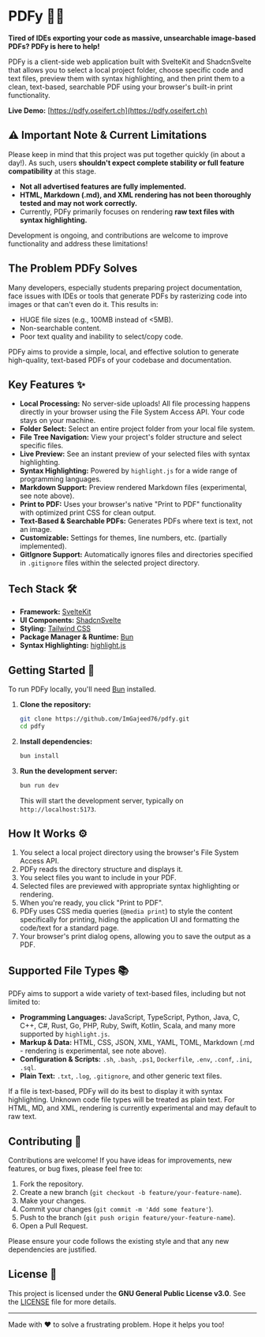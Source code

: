 # PDFy 📄✨

**Tired of IDEs exporting your code as massive, unsearchable image-based PDFs? PDFy is here to help!**

PDFy is a client-side web application built with SvelteKit and ShadcnSvelte that allows you to select a local project
folder, choose specific code and text files, preview them with syntax highlighting, and then print them to a clean,
text-based, searchable PDF using your browser's built-in print functionality.

**Live Demo:** [https://pdfy.oseifert.ch](https://pdfy.oseifert.ch)

## ⚠️ Important Note & Current Limitations

Please keep in mind that this project was put together quickly (in about a day!). As such, users **shouldn't expect
complete stability or full feature compatibility** at this stage.

*   **Not all advertised features are fully implemented.**
*   **HTML, Markdown (.md), and XML rendering has not been thoroughly tested and may not work correctly.**
*   Currently, PDFy primarily focuses on rendering **raw text files with syntax highlighting.**

Development is ongoing, and contributions are welcome to improve functionality and address these limitations!

## The Problem PDFy Solves

Many developers, especially students preparing project documentation, face issues with IDEs or tools that generate PDFs
by rasterizing code into images or that can't even do it. This results in:

*   HUGE file sizes (e.g., 100MB instead of <5MB).
*   Non-searchable content.
*   Poor text quality and inability to select/copy code.

PDFy aims to provide a simple, local, and effective solution to generate high-quality, text-based PDFs of your codebase
and documentation.

## Key Features ✨

*   **Local Processing:** No server-side uploads! All file processing happens directly in your browser using the File
    System Access API. Your code stays on your machine.
*   **Folder Select:** Select an entire project folder from your local file system.
*   **File Tree Navigation:** View your project's folder structure and select specific files.
*   **Live Preview:** See an instant preview of your selected files with syntax highlighting.
*   **Syntax Highlighting:** Powered by `highlight.js` for a wide range of programming languages.
*   **Markdown Support:** Preview rendered Markdown files (experimental, see note above).
*   **Print to PDF:** Uses your browser's native "Print to PDF" functionality with optimized print CSS for clean output.
*   **Text-Based & Searchable PDFs:** Generates PDFs where text is text, not an image.
*   **Customizable:** Settings for themes, line numbers, etc. (partially implemented).
*   **GitIgnore Support:** Automatically ignores files and directories specified in `.gitignore` files within the selected
    project directory.

## Tech Stack 🛠️

*   **Framework:** [SvelteKit](https://kit.svelte.dev/)
*   **UI Components:** [ShadcnSvelte](https://www.shadcn-svelte.com/)
*   **Styling:** [Tailwind CSS](https://tailwindcss.com/)
*   **Package Manager & Runtime:** [Bun](https://bun.sh/)
*   **Syntax Highlighting:** [highlight.js](https://highlightjs.org/)

## Getting Started 🚀

To run PDFy locally, you'll need [Bun](https://bun.sh/) installed.

1.  **Clone the repository:**
    ```bash
    git clone https://github.com/ImGajeed76/pdfy.git
    cd pdfy
    ```

2.  **Install dependencies:**
    ```bash
    bun install
    ```

3.  **Run the development server:**
    ```bash
    bun run dev
    ```
    This will start the development server, typically on `http://localhost:5173`.

## How It Works ⚙️

1.  You select a local project directory using the browser's File System Access API.
2.  PDFy reads the directory structure and displays it.
3.  You select files you want to include in your PDF.
4.  Selected files are previewed with appropriate syntax highlighting or rendering.
5.  When you're ready, you click "Print to PDF".
6.  PDFy uses CSS media queries (`@media print`) to style the content specifically for printing, hiding the application
    UI and formatting the code/text for a standard page.
7.  Your browser's print dialog opens, allowing you to save the output as a PDF.

## Supported File Types 📚

PDFy aims to support a wide variety of text-based files, including but not limited to:

*   **Programming Languages:** JavaScript, TypeScript, Python, Java, C, C++, C#, Rust, Go, PHP, Ruby, Swift,
    Kotlin, Scala, and many more supported by `highlight.js`.
*   **Markup & Data:** HTML, CSS, JSON, XML, YAML, TOML, Markdown (.md - rendering is experimental, see note above).
*   **Configuration & Scripts:** `.sh`, `.bash`, `.ps1`, `Dockerfile`, `.env`, `.conf`, `.ini`, `.sql`.
*   **Plain Text:** `.txt`, `.log`, `.gitignore`, and other generic text files.

If a file is text-based, PDFy will do its best to display it with syntax highlighting. Unknown code file types will be treated as plain text.
For HTML, MD, and XML, rendering is currently experimental and may default to raw text.

## Contributing 🤝

Contributions are welcome! If you have ideas for improvements, new features, or bug fixes, please feel free to:

1.  Fork the repository.
2.  Create a new branch (`git checkout -b feature/your-feature-name`).
3.  Make your changes.
4.  Commit your changes (`git commit -m 'Add some feature'`).
5.  Push to the branch (`git push origin feature/your-feature-name`).
6.  Open a Pull Request.

Please ensure your code follows the existing style and that any new dependencies are justified.

## License 📜

This project is licensed under the **GNU General Public License v3.0**.
See the [LICENSE](LICENSE) file for more details.

---

Made with ❤️ to solve a frustrating problem. Hope it helps you too!
